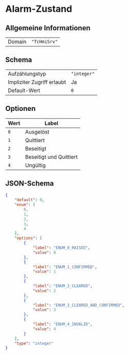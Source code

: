# Alarm-Zustand

## Allgemeine Informationen

|  |  |
| - | - |
| Domain | `"TcHmiSrv"` |

## Schema

|  |  |
| - | - |
| Aufzählungstyp | `"integer"` |
| Impliziter Zugriff erlaubt | Ja |
| Default-Wert | `0` |

## Optionen

| Wert | Label |
| ---- | ----- |
| `0` | Ausgelöst |
| `1` | Quittiert |
| `2` | Beseitigt |
| `3` | Beseitigt und Quittiert |
| `4` | Ungültig |

## JSON-Schema

```json
{
    "default": 0,
    "enum": [
        0,
        1,
        2,
        3,
        4
    ],
    "options": [
        {
            "label": "ENUM_0_RAISED",
            "value": 0
        },
        {
            "label": "ENUM_1_CONFIRMED",
            "value": 1
        },
        {
            "label": "ENUM_2_CLEARED",
            "value": 2
        },
        {
            "label": "ENUM_3_CLEARED_AND_CONFIRMED",
            "value": 3
        },
        {
            "label": "ENUM_4_INVALID",
            "value": 4
        }
    ],
    "type": "integer"
}
```
